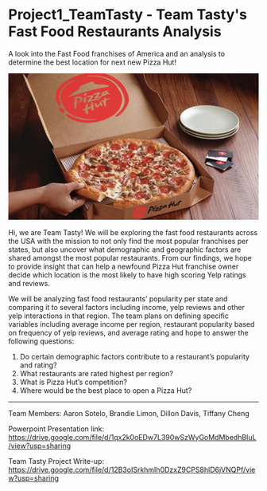 # Project1_TeamTasty - Team Tasty's Fast Food Restaurants Analysis
A look into the Fast Food franchises of America and an analysis to determine the best location for next new Pizza Hut!

![image](Resources/pizzahut.jpg)

Hi, we are Team Tasty!  We will be exploring the fast food restaurants across the USA with the mission to not only find the most popular franchises per states, but also uncover what demographic and geographic factors are shared amongst the most popular restaurants. From our findings, we hope to provide insight that can help a newfound Pizza Hut franchise owner decide which location is the most likely to have high scoring Yelp ratings and reviews. 

We will be analyzing fast food restaurants’ popularity per state and comparing it to several factors including income, yelp reviews and other yelp interactions in that region.  The team plans on defining specific variables including average income per region, restaurant popularity based on frequency of yelp reviews, and average rating and hope to answer the following questions:

1. Do certain demographic factors contribute to a restaurant’s popularity and rating?
2. What restaurants are rated highest per region? 
3. What is Pizza Hut’s competition?
4. Where would be the best place to open a Pizza Hut?

 
 
---


Team Members: Aaron Sotelo, Brandie Limon, Dillon Davis, Tiffany Cheng

Powerpoint Presentation link: https://drive.google.com/file/d/1qx2k0oEDw7L390wSzWyGoMdMbedhBIuL/view?usp=sharing

Team Tasty Project Write-up: https://drive.google.com/file/d/12B3oISrkhmIh0DzxZ9CPS8hlD6jVNQPf/view?usp=sharing
